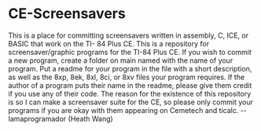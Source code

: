 # CE-Screensavers
This is a place for committing screensavers written in assembly, C, ICE, or BASIC that work on the TI- 84 Plus CE.
This is a repository for screensaver/graphic programs for the TI-84 Plus CE.
If you wish to commit a new program, create a folder on main named with the name of your program.
Put a readme for your program in the file with a short description, as well as the 8xp, 8ek, 8xl, 8ci, or 8xv files your program requires.
If the author of a program puts their name in the readme, please give them credit if you use any of their code.
The reason for the existence of this repository is so I can make a screensaver suite for the CE, so please only commit your programs if you are okay with them appearing on Cemetech and ticalc.
--Iamaprogramador (Heath Wang)
